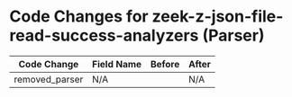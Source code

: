# Code Changes for zeek-z-json-file-read-success-analyzers (Parser)

| Code Change | Field Name | Before | After |
|-------------|------------|--------|-------|
| removed_parser | N/A |  | N/A |